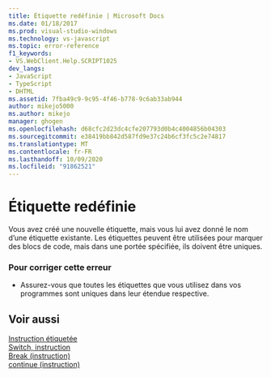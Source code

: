 ```yaml
---
title: Étiquette redéfinie | Microsoft Docs
ms.date: 01/18/2017
ms.prod: visual-studio-windows
ms.technology: vs-javascript
ms.topic: error-reference
f1_keywords:
- VS.WebClient.Help.SCRIPT1025
dev_langs:
- JavaScript
- TypeScript
- DHTML
ms.assetid: 7fba49c9-9c95-4f46-b778-9c6ab33ab944
author: mikejo5000
ms.author: mikejo
manager: ghogen
ms.openlocfilehash: d68cfc2d23dc4cfe207793d0b4c4004856b04303
ms.sourcegitcommit: e38419bb842d587fd9e37c24b6cf3fc5c2e74817
ms.translationtype: MT
ms.contentlocale: fr-FR
ms.lasthandoff: 10/09/2020
ms.locfileid: "91862521"
---
```

# <a name="label-redefined"></a>Étiquette redéfinie
Vous avez créé une nouvelle étiquette, mais vous lui avez donné le nom d’une étiquette existante. Les étiquettes peuvent être utilisées pour marquer des blocs de code, mais dans une portée spécifiée, ils doivent être uniques.  
  
### <a name="to-correct-this-error"></a>Pour corriger cette erreur  
  
- Assurez-vous que toutes les étiquettes que vous utilisez dans vos programmes sont uniques dans leur étendue respective.  
  
## <a name="see-also"></a>Voir aussi  
 [Instruction étiquetée](https://developer.mozilla.org/docs/Web/JavaScript/Reference/Statements/label)   
 [Switch, instruction](https://developer.mozilla.org/docs/Web/JavaScript/Reference/Statements/switch)   
 [Break (instruction)](https://developer.mozilla.org/docs/Web/JavaScript/Reference/Statements/break)   
 [continue (instruction)](https://developer.mozilla.org/docs/Web/JavaScript/Reference/Statements/continue)